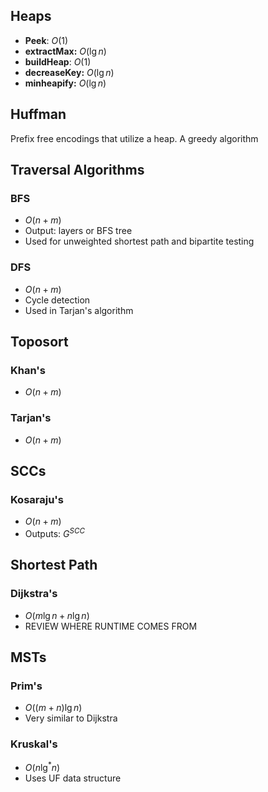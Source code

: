 ## Heaps

- **Peek**: $O(1)$
- **extractMax:** $O(\lg n)$
- **buildHeap**: $O(1)$
- **decreaseKey:** $O(\lg n)$
- **minheapify:** $O(\lg n)$

## Huffman

Prefix free encodings that utilize a heap. A greedy algorithm

## Traversal Algorithms

### BFS
- $O(n+m)$
- Output: layers or BFS tree
- Used for unweighted shortest path and bipartite testing

### DFS
- $O(n+m)$
- Cycle detection
- Used in Tarjan's algorithm

## Toposort

### Khan's
- $O(n+m)$

### Tarjan's
- $O(n+m)$

## SCCs

### Kosaraju's
- $O(n+m)$
- Outputs: $G^{SCC}$

## Shortest Path

### Dijkstra's
- $O(m\lg n+n\lg n)$
- REVIEW WHERE RUNTIME COMES FROM

## MSTs

### Prim's
- $O((m+n)\lg n)$
- Very similar to Dijkstra

### Kruskal's
- $O(n\lg^*n)$
- Uses UF data structure